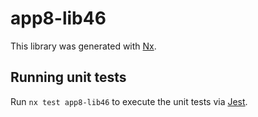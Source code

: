 # app8-lib46

This library was generated with [Nx](https://nx.dev).

## Running unit tests

Run `nx test app8-lib46` to execute the unit tests via [Jest](https://jestjs.io).
